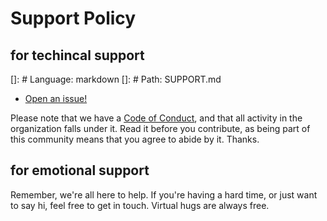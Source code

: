 # Support Policy

## for techincal support

[]: # Language: markdown
[]: # Path: SUPPORT.md

- [Open an issue!](https://github.com/risadams/ally-cat/issues/new)

Please note that we have a [Code of Conduct](CODE_OF_CONDUCT.md), and that all activity in the organization falls under it. Read it before you contribute, as being part of this community means that you agree to abide by it. Thanks.

## for emotional support

Remember, we're all here to help. If you're having a hard time, or just want to say hi, feel free to get in touch. Virtual hugs are always free.
